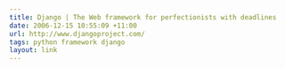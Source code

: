 ```yaml
---
title: Django | The Web framework for perfectionists with deadlines
date: 2006-12-15 10:55:09 +11:00
url: http://www.djangoproject.com/
tags: python framework django
layout: link
---
```

